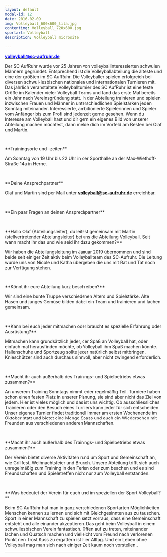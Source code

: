 ```yaml
---
layout: default
modal-id: 12
date: 2016-02-09
img: Volleyball_600x600_lila.jpg
contentimg: Volleyball_720x600.jpg
sportart: Volleyball
description: Volleyball microsite
             
---
```


<p><b><a href="mailto:Volleyball@sc-aufruhr.de"><font color="#0000FF">volleyball@sc-aufruhr.de</font></a></b></p>
Der SC AufRuhr wurde vor 25 Jahren von volleyballinteressierten schwulen Männern gegründet. Entsprechend ist die Volleyballabteilung die älteste und eine der größten im SC AufRuhr. Die Volleyballer spielen erfolgreich bei diversen schwul-lesbischen nationalen und internationalen Turnieren mit. Das jährlich veranstaltete Volleyballturnier des SC AufRuhr ist eine feste Größe im Kalender vieler Volleyball Teams und fand das erste Mal bereits ein Jahr nach Vereinsgründung statt. In der Abteilung trainieren und spielen inzwischen Frauen und Männer in unterschiedlichen Spielstärken jeden Sonntag miteinander. Interessierte, ambitionierte Spielerinnen und Spieler vom Anfänger bis zum Profi sind jederzeit gerne gesehen. Wenn du Interesse am Volleyball hast und dir gern ein eigenes Bild von unserer Abteilung machen möchtest, dann melde dich im Vorfeld am Besten bei Olaf und Martin.

  
<p>&nbsp;</p>
**Trainingsorte und -zeiten**

Am Sonntag von 19 Uhr bis 22 Uhr in der Sporthalle an der Max-Wiethoff-Straße 14a in Herne.

<p>&nbsp;</p>
**Deine Ansprechpartner**

Olaf und Martin sind per Mail unter <b><a href="mailto:volleyball@sc-aufruhr.de"><font color="#0000FF">volleyball@sc-aufruhr.de</font></a></b> erreichbar.
  
<p>&nbsp;</p>
**Ein paar Fragen an deinen Ansprechpartner**

<p>&nbsp;</p>
**Hallo Olaf (Abteilungsleiter), du leitest gemeinsam mit Martin (stellvertretender Abteiungsleiter) bei uns die Abteilung Volleyball. Seit wann macht ihr das und wie seid ihr dazu gekommen?**

Wir haben die Abteilungsleitung im Januar 2019 übernommen und sind beide seit einiger Zeit aktiv beim Volleyballteam des SC-Aufruhr. Die Leitung wurde uns von Nicole und Katha übergeben die uns mit Rat und Tat noch zur Verfügung stehen.
  

<p>&nbsp;</p>
**Könnt ihr eure Abteilung kurz beschreiben?**

Wir sind eine bunte Truppe verschiedenen Alters und Spielstärke. Alte Hasen und junges Gemüse bilden dabei ein Team und trainieren und lachen gemeinsam.

<p>&nbsp;</p>
**Kann bei euch jeder mitmachen oder braucht es spezielle Erfahrung oder Ausrüstung?**

Mitmachen kann grundsätzlich jeder, der Spaß an Volleyball hat, oder einfach mal herausfinden möchte, ob Volleyball ihm Spaß machen könnte. Hallenschuhe und Sportzeug sollte jeder natürlich selbst mitbringen. Knieschützer sind auch durchaus sinnvoll, aber nicht zwingend erforderlich.

<p>&nbsp;</p>
**Macht ihr auch außerhalb des Trainings- und Spielbetriebs etwas zusammen?**

An unserem Training Sonntags nimmt jeder regelmäßig Teil. Turniere haben schon einen festen Platz in unserer Planung, sie sind aber nicht das Ziel von jedem. Hier ist vieles möglich und das ist uns wichtig. Ob ausschliessliches Trainieren oder den Besuch eines Turniers kann jeder für sich entscheiden. Unser eigenes Turnier findet traditionell immer am ersten Wochenende im Oktober statt und bietet eine Menge Spass und auch ein Wiedersehen mit Freunden aus verschiedenen anderen Mannschaften.


<p>&nbsp;</p>
**Macht ihr auch außerhalb des Trainings- und Spielbetriebs etwas zusammen?**

Der Verein bietet diverse Aktivitäten rund um Sport und Gemeinschaft an, wie Grillfest, Weihnachtsfeier und Brunch. Unsere Abteilung trifft sich auch unregelmäßig zum Training in den Ferien oder zum beachen und es sind Freundschaften und Spieletreffen nicht nur zum Volleyball entstanden.

<p>&nbsp;</p>
**Was bedeutet der Verein für euch und im speziellen der Sport Volleyball?**

Beim SC AufRuhr hat man in ganz verschiedenen Sportarten Möglichkeiten Menschen kennen zu lernen und sich mit Gleichgesinnten aus zu tauschen. Sport in einer Mannschaft zu spielen setzt vorraus, dass eine Gemeinschaft entsteht und alle einander akzeptieren. Das geht beim Volleyball in einem schwullesbischen Verein fantastisch. Offen auf zu treten, miteinander lachen und Quatsch machen und vielleicht vom Freund nach verlorenen Punkt nen Trost Kuss zu ergattern ist hier Alltag.
Und ein Leben ohne Volleyball mag man sich nach einiger Zeit kaum noch vorstellen..



___
